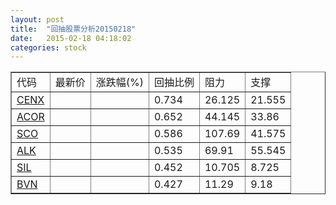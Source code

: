 ```yaml
---
layout: post
title:  "回抽股票分析20150218"
date:   2015-02-18 04:18:02
categories: stock
---
```

<script type="text/javascript">
var stockList = []
stockList.push('gb_cenx');
stockList.push('gb_acor');
stockList.push('gb_sco');
stockList.push('gb_alk');
stockList.push('gb_sil');
stockList.push('gb_bvn');
</script>
<table border="1">
 <tr>
 <td>代码</td>
 <td>最新价</td>
 <td>涨跌幅(%)</td>
 <td>回抽比例</td>
 <td>阻力</td>
 <td>支撑</td>
</tr>
  <tr id="cenx">
  <td><a href="http://stock.finance.sina.com.cn/usstock/quotes/CENX.html" target="_blank">CENX</a></td><td></td><td></td><td>0.734</td><td>26.125</td><td>21.555</td></tr>
  <tr id="acor">
  <td><a href="http://stock.finance.sina.com.cn/usstock/quotes/ACOR.html" target="_blank">ACOR</a></td><td></td><td></td><td>0.652</td><td>44.145</td><td>33.86</td></tr>
  <tr id="sco">
  <td><a href="http://stock.finance.sina.com.cn/usstock/quotes/SCO.html" target="_blank">SCO</a></td><td></td><td></td><td>0.586</td><td>107.69</td><td>41.575</td></tr>
  <tr id="alk">
  <td><a href="http://stock.finance.sina.com.cn/usstock/quotes/ALK.html" target="_blank">ALK</a></td><td></td><td></td><td>0.535</td><td>69.91</td><td>55.545</td></tr>
  <tr id="sil">
  <td><a href="http://stock.finance.sina.com.cn/usstock/quotes/SIL.html" target="_blank">SIL</a></td><td></td><td></td><td>0.452</td><td>10.705</td><td>8.725</td></tr>
  <tr id="bvn">
  <td><a href="http://stock.finance.sina.com.cn/usstock/quotes/BVN.html" target="_blank">BVN</a></td><td></td><td></td><td>0.427</td><td>11.29</td><td>9.18</td></tr>
</table>
